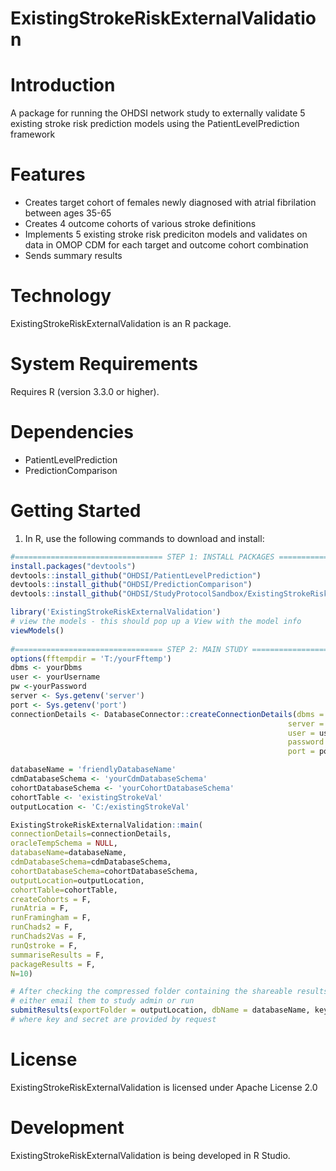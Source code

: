 ExistingStrokeRiskExternalValidation
======================

  Introduction
============
A package for running the OHDSI network study to externally validate 5 existing stroke risk prediction models using the PatientLevelPrediction framework


Features
========
  - Creates target cohort of females newly diagnosed with atrial fibrilation between ages 35-65
  - Creates 4 outcome cohorts of various stroke definitions
  - Implements 5 existing stroke risk prediciton models and validates on data in OMOP CDM for each target and outcome cohort combination
  - Sends summary results 

Technology
==========
  ExistingStrokeRiskExternalValidation is an R package.

System Requirements
===================
  Requires R (version 3.3.0 or higher).

Dependencies
============
  * PatientLevelPrediction
  * PredictionComparison

Getting Started
===============
  1. In R, use the following commands to download and install:

  ```r
  #================================= STEP 1: INSTALL PACKAGES ==================================
install.packages("devtools")
devtools::install_github("OHDSI/PatientLevelPrediction")
devtools::install_github("OHDSI/PredictionComparison")
devtools::install_github("OHDSI/StudyProtocolSandbox/ExistingStrokeRiskExternalValidation")

library('ExistingStrokeRiskExternalValidation')
# view the models - this should pop up a View with the model info
viewModels()
                    
#================================= STEP 2: MAIN STUDY ==================================
options(fftempdir = 'T:/yourFftemp')
dbms <- yourDbms
user <- yourUsername
pw <-yourPassword
server <- Sys.getenv('server')
port <- Sys.getenv('port')
connectionDetails <- DatabaseConnector::createConnectionDetails(dbms = dbms,
                                                                server = server,
                                                                user = user,
                                                                password = pw,
                                                                port = port)

databaseName = 'friendlyDatabaseName'
cdmDatabaseSchema <- 'yourCdmDatabaseSchema'
cohortDatabaseSchema <- 'yourCohortDatabaseSchema'
cohortTable <- 'existingStrokeVal'
outputLocation <- 'C:/existingStrokeVal'

ExistingStrokeRiskExternalValidation::main(
  connectionDetails=connectionDetails,
  oracleTempSchema = NULL,
  databaseName=databaseName,
  cdmDatabaseSchema=cdmDatabaseSchema,
  cohortDatabaseSchema=cohortDatabaseSchema,
  outputLocation=outputLocation,
  cohortTable=cohortTable,
  createCohorts = F,
  runAtria = F,
  runFramingham = F,
  runChads2 = F,
  runChads2Vas = F,
  runQstroke = F,
  summariseResults = F,
  packageResults = F,
  N=10)

# After checking the compressed folder containing the shareable results submit the results
# either email them to study admin or run
submitResults(exportFolder = outputLocation, dbName = databaseName, key, secret)
# where key and secret are provided by request


```

License
=======
  ExistingStrokeRiskExternalValidation is licensed under Apache License 2.0

Development
===========
  ExistingStrokeRiskExternalValidation is being developed in R Studio.

